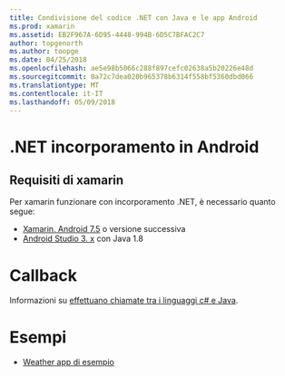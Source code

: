 ```yaml
---
title: Condivisione del codice .NET con Java e le app Android
ms.prod: xamarin
ms.assetid: EB2F967A-6D95-4448-994B-6D5C7BFAC2C7
author: topgenorth
ms.author: toopge
ms.date: 04/25/2018
ms.openlocfilehash: ae5e98b5066c288f897cefc02638a5b20226e48d
ms.sourcegitcommit: 0a72c7dea020b965378b6314f558bf5360dbd066
ms.translationtype: MT
ms.contentlocale: it-IT
ms.lasthandoff: 05/09/2018
---
```

# <a name="net-embedding-on-android"></a>.NET incorporamento in Android

## <a name="xamarinandroid-requirements"></a>Requisiti di xamarin

Per xamarin funzionare con incorporamento .NET, è necessario quanto segue:

* [Xamarin. Android 7.5](https://www.visualstudio.com/xamarin/) o versione successiva
* [Android Studio 3. x](https://developer.android.com/studio/index.html) con Java 1.8

# <a name="callbacks"></a>Callback

Informazioni su [effettuano chiamate tra i linguaggi c# e Java](callbacks.md).

# <a name="samples"></a>Esempi

* [Weather app di esempio](https://github.com/jamesmontemagno/embeddinator-weather)
